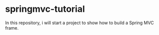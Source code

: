 # springmvc-tutorial
In this repository, i will start a project to show how to build a Spring MVC frame.
